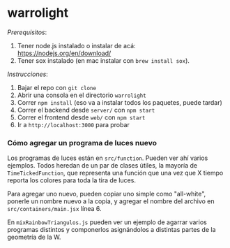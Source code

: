 # warrolight


*Prerequisitos*:

1. Tener node.js instalado o instalar de acá: https://nodejs.org/en/download/
1. Tener sox instalado (en mac instalar con `brew install sox`).

*Instrucciones*:

1. Bajar el repo con `git clone`
1. Abrir una consola en el directorio `warrolight`
1. Correr `npm install` (eso va a instalar todos los paquetes, puede tardar)
1. Correr el backend desde `server/` con `npm start`
1. Correr el frontend desde `web/` con `npm start`
1. Ir a `http://localhost:3000` para probar

### Cómo agregar un programa de luces nuevo

Los programas de luces están en `src/function`. Pueden ver ahí varios ejemplos. Todos heredan de un par de clases útiles, la mayoría de `TimeTickedFunction`, que representa una función que una vez que X tiempo reporta los colores para toda la tira de luces.

Para agregar uno nuevo, pueden copiar uno simple como "all-white", ponerle un nombre nuevo a la copia, y agregar el nombre del archivo en `src/containers/main.jsx` línea 6.

En `mixRainbowTriangulos.js` pueden ver un ejemplo de agarrar varios programas distintos y componerlos asignándolos a distintas partes de la geometría de la W.

